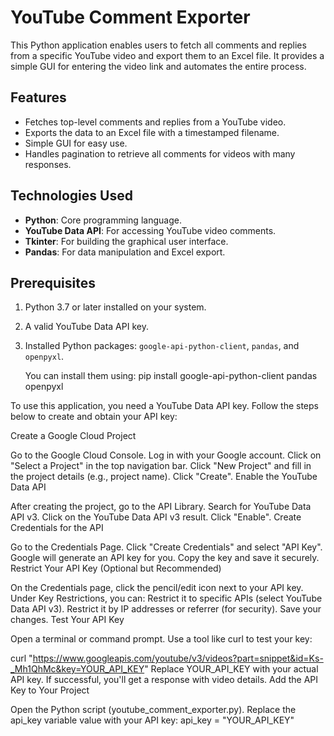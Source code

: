 # YouTube Comment Exporter

This Python application enables users to fetch all comments and replies from a specific YouTube video and export them to an Excel file. It provides a simple GUI for entering the video link and automates the entire process.

## Features
- Fetches top-level comments and replies from a YouTube video.
- Exports the data to an Excel file with a timestamped filename.
- Simple GUI for easy use.
- Handles pagination to retrieve all comments for videos with many responses.

## Technologies Used
- **Python**: Core programming language.
- **YouTube Data API**: For accessing YouTube video comments.
- **Tkinter**: For building the graphical user interface.
- **Pandas**: For data manipulation and Excel export.

## Prerequisites
1. Python 3.7 or later installed on your system.
2. A valid YouTube Data API key.
3. Installed Python packages: `google-api-python-client`, `pandas`, and `openpyxl`.

   You can install them using:
   pip install google-api-python-client pandas openpyxl



To use this application, you need a YouTube Data API key. Follow the steps below to create and obtain your API key:

Create a Google Cloud Project

Go to the Google Cloud Console.
Log in with your Google account.
Click on "Select a Project" in the top navigation bar.
Click "New Project" and fill in the project details (e.g., project name).
Click "Create".
Enable the YouTube Data API

After creating the project, go to the API Library.
Search for YouTube Data API v3.
Click on the YouTube Data API v3 result.
Click "Enable".
Create Credentials for the API

Go to the Credentials Page.
Click "Create Credentials" and select "API Key".
Google will generate an API key for you. Copy the key and save it securely.
Restrict Your API Key (Optional but Recommended)

On the Credentials page, click the pencil/edit icon next to your API key.
Under Key Restrictions, you can:
Restrict it to specific APIs (select YouTube Data API v3).
Restrict it by IP addresses or referrer (for security).
Save your changes.
Test Your API Key

Open a terminal or command prompt.
Use a tool like curl to test your key:

curl "https://www.googleapis.com/youtube/v3/videos?part=snippet&id=Ks-_Mh1QhMc&key=YOUR_API_KEY"
Replace YOUR_API_KEY with your actual API key. If successful, you'll get a response with video details.
Add the API Key to Your Project

Open the Python script (youtube_comment_exporter.py).
Replace the api_key variable value with your API key:
api_key = "YOUR_API_KEY"
